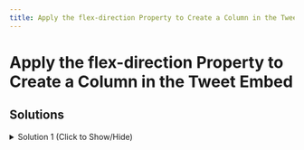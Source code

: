 ```yaml
---
title: Apply the flex-direction Property to Create a Column in the Tweet Embed
---
```

# Apply the flex-direction Property to Create a Column in the Tweet Embed

## Solutions

<details><summary>Solution 1 (Click to Show/Hide)</summary>

Changing the flex direction from its default of row to column by explicitly adding the property to the css will make the handle be shown below the name.
```css
header .profile-name {
    display: flex;
    flex-direction: column;
    margin-left: 10px;
  }
```

</details>